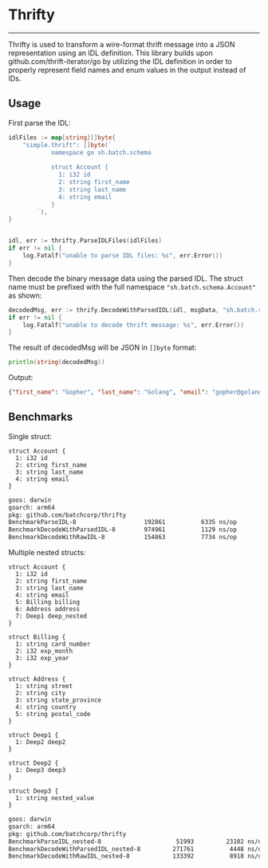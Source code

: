 # Thrifty
---
Thrifty is used to transform a wire-format thrift message into a JSON representation
using an IDL definition. This library builds upon github.com/thrift-iterator/go by utilizing
the IDL definition in order to properly represent field names and enum values in the output
instead of IDs.


## Usage

First parse the IDL:

```go
idlFiles := map[string][]byte{
	"simple.thrift": []byte(`
            namespace go sh.batch.schema
            
            struct Account {
              1: i32 id
              2: string first_name
              3: string last_name
              4: string email
            }
        `),
}


idl, err := thrifty.ParseIDLFiles(idlFiles)
if err != nil {
	log.Fatalf("unable to parse IDL files: %s", err.Error())
}
```

Then decode the binary message data using the parsed IDL. The struct name must be prefixed with the full namespace
 `"sh.batch.schema.Account"` as shown: 

```go
decodedMsg, err := thrify.DecodeWithParsedIDL(idl, msgData, "sh.batch.schema.Account")
if err != nil {
	log.Fatalf("unable to decode thrift message: %s", err.Error())
}
```

The result of decodedMsg will be JSON in `[]byte` format:

```go
println(string(decodedMsg))
```

Output:
```json
{"first_name": "Gopher", "last_name": "Golang", "email": "gopher@golang.org", "id": 348590795}
```


## Benchmarks

Single struct: 
```
struct Account {
  1: i32 id
  2: string first_name
  3: string last_name
  4: string email
}
```

```bash
goos: darwin
goarch: arm64
pkg: github.com/batchcorp/thrifty
BenchmarkParseIDL-8              	  192861	      6335 ns/op
BenchmarkDecodeWithParsedIDL-8   	  974961	      1129 ns/op
BenchmarkDecodeWithRawIDL-8      	  154863	      7734 ns/op
```

Multiple nested structs:
```
struct Account {
  1: i32 id
  2: string first_name
  3: string last_name
  4: string email
  5: Billing billing
  6: Address address
  7: Deep1 deep_nested
}

struct Billing {
  1: string card_number
  2: i32 exp_month
  3: i32 exp_year
}

struct Address {
  1: string street
  2: string city
  3: string state_province
  4: string country
  5: string postal_code
}

struct Deep1 {
  1: Deep2 deep2
}

struct Deep2 {
  1: Deep3 deep3
}

struct Deep3 {
  1: string nested_value
}
```

```bash
goos: darwin
goarch: arm64
pkg: github.com/batchcorp/thrifty
BenchmarkParseIDL_nested-8              	   51993	     23102 ns/op
BenchmarkDecodeWithParsedIDL_nested-8   	  271761	      4448 ns/op
BenchmarkDecodeWithRawIDL_nested-8      	  133392	      8918 ns/op
```